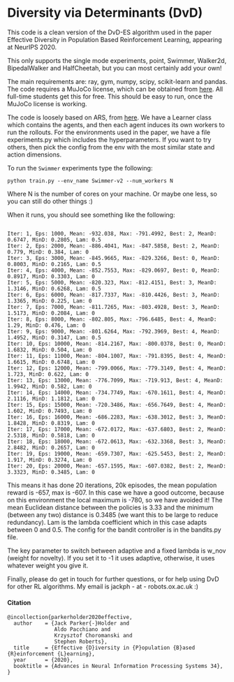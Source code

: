 # Diversity via Determinants (DvD)

This code is a clean version of the DvD-ES algorithm used in the paper Effective Diversity in Population Based Reinforcement Learning, appearing at NeurIPS 2020. 

This only supports the single mode experiments, point, Swimmer, Walker2d, BipedalWalker and HalfCheetah, but you can most certainly add your own!

The main requirements are: ray, gym, numpy, scipy, scikit-learn and pandas. The code requires a MuJoCo license, which can be obtained from [here](https://www.roboti.us/license.html). All full-time students get this for free. This should be easy to run, once the MuJoCo license is working.

The code is loosely based on ARS, from [here](https://github.com/modestyachts/ARS). We have a Learner class which contains the agents, and then each agent induces its own workers to run the rollouts. For the environments used in the paper, we have a file experiments.py which includes the hyperparameters. If you want to try others, then pick the config from the env with the most similar state and action dimensions. 

To run the `Swimmer` experiments type the following:

`python train.py --env_name Swimmer-v2 --num_workers N`

Where N is the number of cores on your machine. Or maybe one less, so you can still do other things :) 

When it runs, you should see something like the following:

```

Iter: 1, Eps: 1000, Mean: -932.038, Max: -791.4992, Best: 2, MeanD: 0.6747, MinD: 0.2805, Lam: 0.5
Iter: 2, Eps: 2000, Mean: -886.4041, Max: -847.5858, Best: 2, MeanD: 0.779, MinD: 0.384, Lam: 0
Iter: 3, Eps: 3000, Mean: -845.9665, Max: -829.3266, Best: 0, MeanD: 0.8003, MinD: 0.2165, Lam: 0.5
Iter: 4, Eps: 4000, Mean: -852.7553, Max: -829.0697, Best: 0, MeanD: 0.8917, MinD: 0.3303, Lam: 0
Iter: 5, Eps: 5000, Mean: -820.323, Max: -812.4151, Best: 3, MeanD: 1.3146, MinD: 0.6268, Lam: 0.5
Iter: 6, Eps: 6000, Mean: -817.7337, Max: -810.4426, Best: 3, MeanD: 1.3365, MinD: 0.225, Lam: 0
Iter: 7, Eps: 7000, Mean: -811.7265, Max: -803.4928, Best: 3, MeanD: 1.5173, MinD: 0.2084, Lam: 0
Iter: 8, Eps: 8000, Mean: -802.805, Max: -796.6485, Best: 4, MeanD: 1.29, MinD: 0.476, Lam: 0
Iter: 9, Eps: 9000, Mean: -801.6264, Max: -792.3969, Best: 4, MeanD: 1.4952, MinD: 0.3147, Lam: 0.5
Iter: 10, Eps: 10000, Mean: -814.2167, Max: -800.0378, Best: 0, MeanD: 1.6832, MinD: 0.504, Lam: 0
Iter: 11, Eps: 11000, Mean: -804.1007, Max: -791.8395, Best: 4, MeanD: 1.6615, MinD: 0.6748, Lam: 0
Iter: 12, Eps: 12000, Mean: -799.0066, Max: -779.3149, Best: 4, MeanD: 1.723, MinD: 0.622, Lam: 0
Iter: 13, Eps: 13000, Mean: -776.7099, Max: -719.913, Best: 4, MeanD: 1.9942, MinD: 0.582, Lam: 0
Iter: 14, Eps: 14000, Mean: -734.7749, Max: -670.1611, Best: 4, MeanD: 2.1116, MinD: 1.1812, Lam: 0
Iter: 15, Eps: 15000, Mean: -720.3486, Max: -656.7649, Best: 4, MeanD: 1.602, MinD: 0.7493, Lam: 0
Iter: 16, Eps: 16000, Mean: -686.2283, Max: -638.3012, Best: 3, MeanD: 1.8428, MinD: 0.8319, Lam: 0
Iter: 17, Eps: 17000, Mean: -672.0172, Max: -637.6803, Best: 2, MeanD: 2.5318, MinD: 0.5818, Lam: 0
Iter: 18, Eps: 18000, Mean: -672.0613, Max: -632.3368, Best: 3, MeanD: 2.8482, MinD: 0.2657, Lam: 0
Iter: 19, Eps: 19000, Mean: -659.7307, Max: -625.5453, Best: 2, MeanD: 1.917, MinD: 0.3274, Lam: 0
Iter: 20, Eps: 20000, Mean: -657.1595, Max: -607.0382, Best: 2, MeanD: 3.3323, MinD: 0.3485, Lam: 0
```

This means it has done 20 iterations, 20k episodes, the mean population reward is -657, max is -607. In this case we have a good outcome, because on this environment the local maximum is -780, so we have avoided it! The mean Euclidean distance between the policies is 3.33 and the minimum (between any two) distance is 0.3485 (we want this to be large to reduce redundancy). Lam is the lambda coefficient which in this case adapts between 0 and 0.5. The config for the bandit controller is in the bandits.py file. 

The key parameter to switch between adaptive and a fixed lambda is w_nov (weight for novelty). If you set it to -1 it uses adaptive, otherwise, it uses whatever weight you give it. 

Finally, please do get in touch for further questions, or for help using DvD for other RL algorithms. My email is jackph - at - robots.ox.ac.uk :)

#### Citation

```
@incollection{parkerholder2020effective,
  author    = {Jack Parker{-}Holder and
               Aldo Pacchiano and
               Krzysztof Choromanski and
               Stephen Roberts},
  title     = {Effective {D}iversity in {P}opulation {B}ased {R}einforcement {L}earning},
  year      = {2020},
  booktitle = {Advances in Neural Information Processing Systems 34},
}

```
